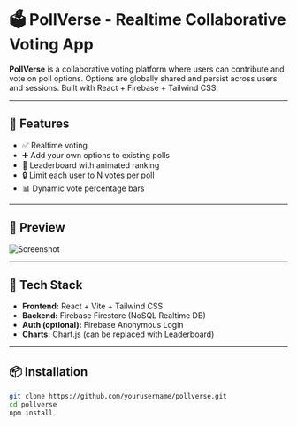 # 🗳️ PollVerse - Realtime Collaborative Voting App

**PollVerse** is a collaborative voting platform where users can contribute and vote on poll options. Options are globally shared and persist across users and sessions. Built with React + Firebase + Tailwind CSS.

---

## 🚀 Features

- ✅ Realtime voting
- ➕ Add your own options to existing polls
- 👀 Leaderboard with animated ranking
- 🔒 Limit each user to N votes per poll
- 📊 Dynamic vote percentage bars

---

## 📸 Preview

![Screenshot](./public/screenshot.png) <!-- Add a screenshot if available -->

---

## 🧰 Tech Stack

- **Frontend:** React + Vite + Tailwind CSS
- **Backend:** Firebase Firestore (NoSQL Realtime DB)
- **Auth (optional):** Firebase Anonymous Login
- **Charts:** Chart.js (can be replaced with Leaderboard)

---

## 📦 Installation

```bash
git clone https://github.com/yourusername/pollverse.git
cd pollverse
npm install
